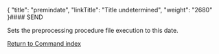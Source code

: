 {
    "title": "premindate",
    "linkTitle": "Title undetermined",
    "weight": "2680"
}#### SEND

Sets the preprocessing procedure file execution to this date.

[Return to Command index](../)

